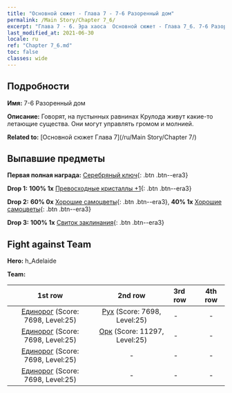 ```yaml
---
title: "Основной сюжет - Глава 7 - 7-6 Разоренный дом"
permalink: /Main Story/Chapter 7_6/
excerpt: "Глава 7 - 6. Эра хаоса  Основной сюжет - Глава 7_6. 7-6 Разоренный дом"
last_modified_at: 2021-06-30
locale: ru
ref: "Chapter 7_6.md"
toc: false
classes: wide
---
```


## Подробности

 **Имя:** 7-6 Разоренный дом

 **Описание:** Говорят, на пустынных равнинах Крулода живут какие-то летающие существа. Они могут управлять громом и молнией.

 **Related to:** [Основной сюжет Глава 7](/ru/Main Story/Chapter 7/)

## Выпавшие предметы

 **Первая полная награда:** [Серебряный ключ](/ItemsRU/con_693/){: .btn .btn--era3}

 **Drop 1:** **100% 1x** [Превосходные кристаллы +1](/ItemsRU/mat_24/){: .btn .btn--era3}

 **Drop 2:** **60% 0x** [Хорошие самоцветы](/ItemsRU/mat_16/){: .btn .btn--era3}, **40% 1x** [Хорошие самоцветы](/ItemsRU/mat_16/){: .btn .btn--era3}

 **Drop 3:** **100% 1x** [Свиток заклинания](/ItemsRU/con_694/){: .btn .btn--era3}


## Fight against Team
 **Hero:** h_Adelaide

 **Team:**


  | 1st row | 2nd row | 3rd row | 4th row |
  |:----:|:----:|:----|:----:|
  | [Единорог](/ru/units/Unicorn/) (Score: 7698, Level:25)  | [Рух](/ru/units/Roc/) (Score: 7698, Level:25)  | - | - |
  | [Единорог](/ru/units/Unicorn/) (Score: 7698, Level:25)  | [Орк](/ru/units/Orc/) (Score: 11297, Level:25)  | - | - |
  | [Единорог](/ru/units/Unicorn/) (Score: 7698, Level:25)  | - | - | - |
  | [Единорог](/ru/units/Unicorn/) (Score: 7698, Level:25)  | - | - | - |


